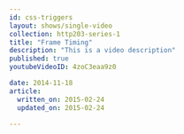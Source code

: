 ```yaml
---
id: css-triggers
layout: shows/single-video
collection: http203-series-1
title: "Frame Timing"
description: "This is a video description"
published: true
youtubeVideoID: 4zoC3eaa9z0

date: 2014-11-18
article:
  written_on: 2015-02-24
  updated_on: 2015-02-24

---
```

